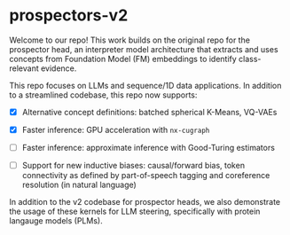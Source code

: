 # prospectors-v2
Welcome to our repo! This work builds on the original repo for the prospector head, an interpreter model architecture that extracts and uses concepts from Foundation Model (FM) embeddings to identify class-relevant evidence. 

This repo focuses on LLMs and sequence/1D data applications. In addition to a streamlined codebase, this repo now supports:
- [x] Alternative concept definitions: batched spherical K-Means, VQ-VAEs   
- [x] Faster inference: GPU acceleration with `nx-cugraph`
- [ ] Faster inference: approximate inference with Good-Turing estimators 
- [ ] Support for new inductive biases: causal/forward bias, token connectivity as defined by part-of-speech tagging and coreference resolution (in natural language)


In addition to the v2 codebase for prospector heads, we also demonstrate the usage of these kernels for LLM steering, specifically with protein langauge models (PLMs).
